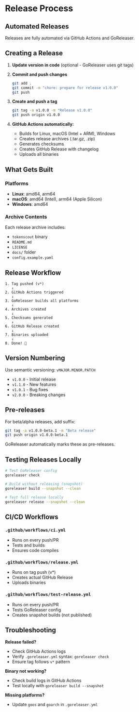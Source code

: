 # Release Process

## Automated Releases

Releases are fully automated via GitHub Actions and GoReleaser.

## Creating a Release

1. **Update version in code** (optional - GoReleaser uses git tags)
2. **Commit and push changes**
   ```bash
   git add .
   git commit -m "chore: prepare for release v1.0.0"
   git push
   ```

3. **Create and push a tag**
   ```bash
   git tag -a v1.0.0 -m "Release v1.0.0"
   git push origin v1.0.0
   ```

4. **GitHub Actions automatically:**
   - Builds for Linux, macOS (Intel + ARM), Windows
   - Creates release archives (.tar.gz, .zip)
   - Generates checksums
   - Creates GitHub Release with changelog
   - Uploads all binaries

## What Gets Built

### Platforms
- **Linux**: amd64, arm64
- **macOS**: amd64 (Intel), arm64 (Apple Silicon)
- **Windows**: amd64

### Archive Contents
Each release archive includes:
- `tokenscout` binary
- `README.md`
- `LICENSE`
- `docs/` folder
- `config.example.yaml`

## Release Workflow

```
1. Tag pushed (v*)
   ↓
2. GitHub Actions triggered
   ↓
3. GoReleaser builds all platforms
   ↓
4. Archives created
   ↓
5. Checksums generated
   ↓
6. GitHub Release created
   ↓
7. Binaries uploaded
   ↓
8. Done! 🎉
```

## Version Numbering

Use semantic versioning: `vMAJOR.MINOR.PATCH`

- `v1.0.0` - Initial release
- `v1.1.0` - New features
- `v1.0.1` - Bug fixes
- `v2.0.0` - Breaking changes

## Pre-releases

For beta/alpha releases, add suffix:
```bash
git tag -a v1.0.0-beta.1 -m "Beta release"
git push origin v1.0.0-beta.1
```

GoReleaser automatically marks these as pre-releases.

## Testing Releases Locally

```bash
# Test GoReleaser config
goreleaser check

# Build without releasing (snapshot)
goreleaser build --snapshot --clean

# Test full release locally
goreleaser release --snapshot --clean
```

## CI/CD Workflows

### `.github/workflows/ci.yml`
- Runs on every push/PR
- Tests and builds
- Ensures code compiles

### `.github/workflows/release.yml`
- Runs on tag push (v*)
- Creates actual GitHub Release
- Uploads binaries

### `.github/workflows/test-release.yml`
- Runs on every push/PR
- Tests GoReleaser config
- Creates snapshot builds (not published)

## Troubleshooting

**Release failed?**
- Check GitHub Actions logs
- Verify `.goreleaser.yml` syntax: `goreleaser check`
- Ensure tag follows `v*` pattern

**Binary not working?**
- Check build logs in GitHub Actions
- Test locally with `goreleaser build --snapshot`

**Missing platforms?**
- Update `goos` and `goarch` in `.goreleaser.yml`
